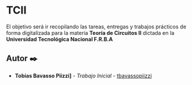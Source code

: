 # TCII

El objetivo será ir recopilando las tareas, entregas y trabajos prácticos de forma digitalizada para la materia __**Teoría de Circuitos II**__ dictada en la __**Universidad Tecnológica Nacional F.R.B.A**__

## Autor ✒️
* **Tobias Bavasso Piizzi]** - *Trabajo Inicial* - [tbavassopiizzi](https://gitlab.frba.utn.edu.ar/tbavassopiizzi)
